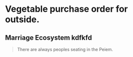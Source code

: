 # Vegetable purchase order for outside.

## **Marriage Ecosystem kdfkfd**

> There are always peoples seating in the Peiem.
